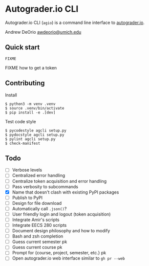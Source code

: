 Autograder.io CLI
=================

Autograder.io CLI (`agio`) is a command line interface to [autograder.io](https://autograder.io).

Andrew DeOrio <awdeorio@umich.edu>


## Quick start
```console
FIXME
```

FIXME how to get a token


## Contributing
Install
```console
$ python3 -m venv .venv
$ source .venv/bin/activate
$ pip install -e .[dev]
```

Test code style
```console
$ pycodestyle agcli setup.py
$ pydocstyle agcli setup.py
$ pylint agcli setup.py
$ check-manifest
```


## Todo
- [ ] Verbose levels
- [ ] Centralized error handling
- [ ] Centralize token acquisition and error handling
- [ ] Pass verbosity to subcommands
- [x] Name that doesn't clash with existing PyPI packages
- [ ] Publish to PyPI
- [ ] Design for file download
- [ ] Automatically call `.json()`?
- [ ] User friendly login and logout (token acquisition)
- [ ] Integrate Amir's scripts
- [ ] Integrate EECS 280 scripts
- [ ] Document design philosophy and how to modify
- [ ] Bash and zsh completion
- [ ] Guess current semester pk
- [ ] Guess current course pk
- [ ] Prompt for {course, project, semester, etc.} pk
- [ ] Open autograder.io web interface similar to `gh pr --web`
